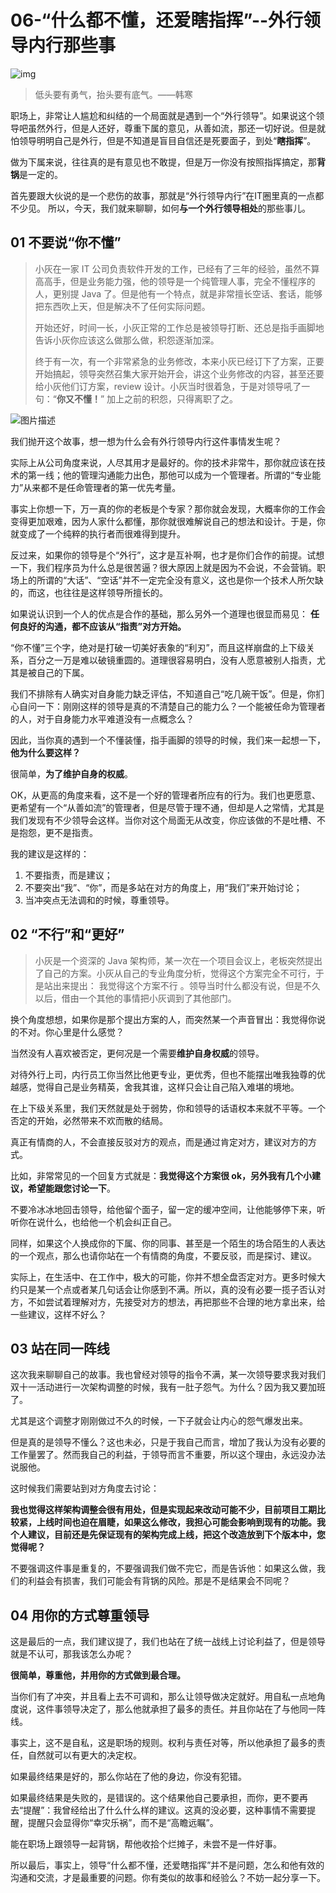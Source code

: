 # 06-“什么都不懂，还爱瞎指挥”--外行领导内行那些事

![img](https://img3.sycdn.imooc.com/5dff906400015bc006400359.jpg)

> 低头要有勇气，抬头要有底气。——韩寒

职场上，非常让人尴尬和纠结的一个局面就是遇到一个“外行领导”。如果说这个领导吧虽然外行，但是人还好，尊重下属的意见，从善如流，那还一切好说。但是就怕领导明明自己是外行，但是不知道是盲目自信还是死要面子，到处“**瞎指挥**”。

做为下属来说，往往真的是有意见也不敢提，但是万一你没有按照指挥搞定，那**背锅**是一定的。

首先要跟大伙说的是一个悲伤的故事，那就是“外行领导内行”在IT圈里真的一点都不少见。 所以，今天，我们就来聊聊，如何**与一个外行领导相处**的那些事儿。

## **01 不要说“你不懂”**

> 小灰在一家 IT 公司负责软件开发的工作，已经有了三年的经验，虽然不算高高手，但是业务能力强，他的领导是一个纯管理人事，完全不懂程序的人，更别提 Java 了。但是他有一个特点，就是非常擅长空话、套话，能够把东西吹上天，但是解决不了任何实际问题。
>
> 开始还好，时间一长，小灰正常的工作总是被领导打断、还总是指手画脚地告诉小灰你应该这么做那么做，积怨逐渐加深。
>
> 终于有一次，有一个非常紧急的业务修改，本来小灰已经订下了方案，正要开始搞起，领导突然召集大家开始开会，讲这个业务修改的内容，甚至还要给小灰他们订方案，review 设计。小灰当时很着急，于是对领导吼了一句：“**你又不懂！**” 加上之前的积怨，只得离职了之。

![图片描述](https://img1.sycdn.imooc.com/5dfc6034000128e501460248.png)

我们抛开这个故事，想一想为什么会有外行领导内行这件事情发生呢？

实际上从公司角度来说，人尽其用才是最好的。你的技术非常牛，那你就应该在技术的第一线；他的管理沟通能力出色，那他可以成为一个管理者。所谓的“专业能力”从来都不是任命管理者的第一优先考量。

事实上你想一下，万一真的你的老板是个专家？那你就会发现，大概率你的工作会变得更加艰难，因为人家什么都懂，那你就很难解说自己的想法和设计。于是，你就变成了一个纯粹的执行者而很难得到提升。

反过来，如果你的领导是个“外行”，这才是互补啊，也才是你们合作的前提。试想一下，我们程序员为什么总是很苦逼？很大原因上就是因为不会说，不会营销。职场上的所谓的“大话”、“空话”并不一定完全没有意义，这也是你一个技术人所欠缺的，而这，也往往是这样领导所擅长的。

如果说认识到一个人的优点是合作的基础，那么另外一个道理也很显而易见： **任何良好的沟通，都不应该从“指责”对方开始。**

“你不懂”三个字，绝对是打破一切美好表象的“利刃”，而且这样崩盘的上下级关系，百分之一万是难以破镜重圆的。道理很容易明白，没有人愿意被别人指责，尤其是被自己的下属。

我们不排除有人确实对自身能力缺乏评估，不知道自己“吃几碗干饭”。但是，你扪心自问一下：刚刚这样的领导是真的不清楚自己的能力么？一个能被任命为管理者的人，对于自身能力水平难道没有一点概念么？

因此，当你真的遇到一个不懂装懂，指手画脚的领导的时候，我们来一起想一下，**他为什么要这样？**

很简单，**为了维护自身的权威**。

OK，从更高的角度来看，这不是一个好的管理者所应有的行为。我们也更愿意、更希望有一个“从善如流”的管理者，但是尽管于理不通，但却是人之常情，尤其是我们发现有不少领导会这样。当你对这个局面无从改变，你应该做的不是吐槽、不是抱怨，更不是指责。

我的建议是这样的：

1. 不要指责，而是建议；
2. 不要突出“我”、“你”，而是多站在对方的角度上，用“我们”来开始讨论；
3. 当冲突点无法调和的时候，尊重领导。

## **02 “不行”和“更好”**

> 小灰是一个资深的 Java 架构师，某一次在一个项目会议上，老板突然提出了自己的方案。小灰从自己的专业角度分析，觉得这个方案完全不可行，于是站出来提出： 我觉得这个方案不行 。领导当时什么都没有说，但是不久以后，借由一个其他的事情把小灰调到了其他部门。

换个角度想想，如果你是那个提出方案的人，而突然某一个声音冒出：我觉得你说的不对。你心里是什么感觉？

当然没有人喜欢被否定，更何况是一个需要**维护自身权威**的领导。

对待外行上司，内行员工你当然比他更专业，更优秀，但也不能摆出唯我独尊的优越感，觉得自己是业务精英，舍我其谁，这样只会让自己陷入难堪的境地。

在上下级关系里，我们天然就是处于弱势，你和领导的话语权本来就不平等。一个否定的开始，必然带来不欢而散的结局。

真正有情商的人，不会直接反驳对方的观点，而是通过肯定对方，建议对方的方式。

比如，非常常见的一个回复方式就是：**我觉得这个方案很 ok，另外我有几个小建议，希望能跟您讨论一下**。

不要冷冰冰地回击领导，给他留个面子，留一定的缓冲空间，让他能够停下来，听听你在说什么，也给他一个机会纠正自己。

同样，如果这个人换成你的下属、你的同事、甚至是一个陌生的场合陌生的人表达的一个观点，那么也请你站在一个有情商的角度，不要反驳，而是探讨、建议。

实际上，在生活中、在工作中，极大的可能，你并不想全盘否定对方。更多时候大约只是某一个点或者某几句话会让你感到不满。所以，真的没有必要一揽子否认对方，不如尝试着理解对方，先接受对方的想法，再把那些不合理的地方拿出来，给一些建议，这样不好么？

## **03 站在同一阵线**

这次我来聊聊自己的故事。我也曾经对领导的指令不满，某一次领导要求我对我们双十一活动进行一次架构调整的时候，我有一肚子怨气。为什么？因为我又要加班了。

尤其是这个调整才刚刚做过不久的时候，一下子就会让内心的怨气爆发出来。

但是真的是领导不懂么？这也未必，只是于我自己而言，增加了我认为没有必要的工作量罢了。然而我自己的利益，于领导而言不重要，所以这个理由，永远没办法说服他。

这时候我们需要站到对方角度去讨论：

**我也觉得这样架构调整会很有用处，但是实现起来改动可能不少，目前项目工期比较紧，上线时间也迫在眉睫，如果这么修改，我担心可能会影响到现有的功能。我个人建议，目前还是先保证现有的架构完成上线，把这个改造放到下个版本中，您觉得呢？**

不要强调这件事是重复的，不要强调我们做不完它，而是告诉他：如果这么做，我们的利益会有损害，我们可能会有背锅的风险。那是不是结果会不同呢？

## **04 用你的方式尊重领导**

这是最后的一点，我们建议提了，我们也站在了统一战线上讨论利益了，但是领导就是不认可，那我该怎么办呢？

**很简单，尊重他，并用你的方式做到最合理。**

当你们有了冲突，并且看上去不可调和，那么让领导做决定就好。用自私一点地角度说，这件事领导决定了，那么他就承担了最多的责任。并且你站在了与他同一阵线。

事实上，这不是自私，这是职场的规则。权利与责任对等，所以他承担了最多的责任，自然就可以有更大的决定权。

如果最终结果是好的，那么你站在了他的身边，你没有犯错。

如果最终结果是失败的，是错误的。这个结果他自己要承担，而你，更不要再去“提醒”：我曾经给出了什么什么样的建议。这真的没必要，这种事情不需要提醒，提醒只会显得你“幸灾乐祸”，而不是“高瞻远瞩”。

能在职场上跟领导一起背锅，帮他收拾个烂摊子，未尝不是一件好事。

所以最后，事实上，领导“什么都不懂，还爱瞎指挥”并不是问题，怎么和他有效的沟通和交流，才是最重要的问题。你有类似的故事和经验么？不妨一起分享一下。
